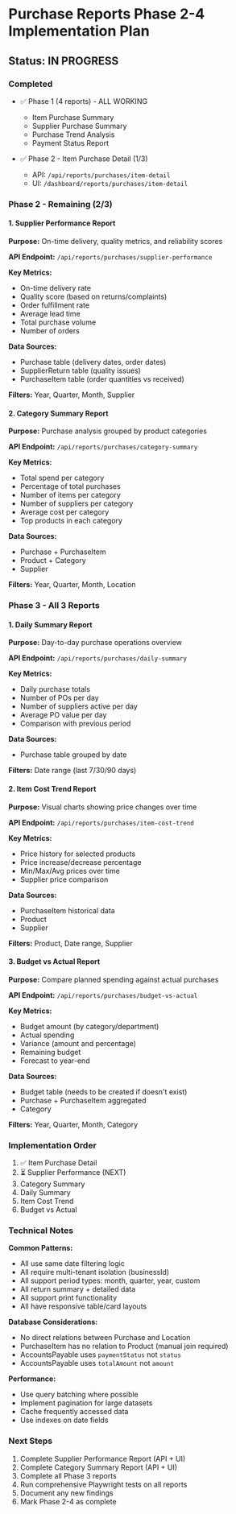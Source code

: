 # Purchase Reports Phase 2-4 Implementation Plan

## Status: IN PROGRESS

### Completed
- ✅ Phase 1 (4 reports) - ALL WORKING
  - Item Purchase Summary
  - Supplier Purchase Summary
  - Purchase Trend Analysis
  - Payment Status Report

- ✅ Phase 2 - Item Purchase Detail (1/3)
  - API: `/api/reports/purchases/item-detail`
  - UI: `/dashboard/reports/purchases/item-detail`

### Phase 2 - Remaining (2/3)

#### 1. Supplier Performance Report
**Purpose:** On-time delivery, quality metrics, and reliability scores

**API Endpoint:** `/api/reports/purchases/supplier-performance`

**Key Metrics:**
- On-time delivery rate
- Quality score (based on returns/complaints)
- Order fulfillment rate
- Average lead time
- Total purchase volume
- Number of orders

**Data Sources:**
- Purchase table (delivery dates, order dates)
- SupplierReturn table (quality issues)
- PurchaseItem table (order quantities vs received)

**Filters:** Year, Quarter, Month, Supplier

#### 2. Category Summary Report
**Purpose:** Purchase analysis grouped by product categories

**API Endpoint:** `/api/reports/purchases/category-summary`

**Key Metrics:**
- Total spend per category
- Percentage of total purchases
- Number of items per category
- Number of suppliers per category
- Average cost per category
- Top products in each category

**Data Sources:**
- Purchase + PurchaseItem
- Product + Category
- Supplier

**Filters:** Year, Quarter, Month, Location

### Phase 3 - All 3 Reports

#### 1. Daily Summary Report
**Purpose:** Day-to-day purchase operations overview

**API Endpoint:** `/api/reports/purchases/daily-summary`

**Key Metrics:**
- Daily purchase totals
- Number of POs per day
- Number of suppliers active per day
- Average PO value per day
- Comparison with previous period

**Data Sources:**
- Purchase table grouped by date

**Filters:** Date range (last 7/30/90 days)

#### 2. Item Cost Trend Report
**Purpose:** Visual charts showing price changes over time

**API Endpoint:** `/api/reports/purchases/item-cost-trend`

**Key Metrics:**
- Price history for selected products
- Price increase/decrease percentage
- Min/Max/Avg prices over time
- Supplier price comparison

**Data Sources:**
- PurchaseItem historical data
- Product
- Supplier

**Filters:** Product, Date range, Supplier

#### 3. Budget vs Actual Report
**Purpose:** Compare planned spending against actual purchases

**API Endpoint:** `/api/reports/purchases/budget-vs-actual`

**Key Metrics:**
- Budget amount (by category/department)
- Actual spending
- Variance (amount and percentage)
- Remaining budget
- Forecast to year-end

**Data Sources:**
- Budget table (needs to be created if doesn't exist)
- Purchase + PurchaseItem aggregated
- Category

**Filters:** Year, Quarter, Month, Category

### Implementation Order

1. ✅ Item Purchase Detail
2. ⏳ Supplier Performance (NEXT)
3. Category Summary
4. Daily Summary
5. Item Cost Trend
6. Budget vs Actual

### Technical Notes

**Common Patterns:**
- All use same date filtering logic
- All require multi-tenant isolation (businessId)
- All support period types: month, quarter, year, custom
- All return summary + detailed data
- All support print functionality
- All have responsive table/card layouts

**Database Considerations:**
- No direct relations between Purchase and Location
- PurchaseItem has no relation to Product (manual join required)
- AccountsPayable uses `paymentStatus` not `status`
- AccountsPayable uses `totalAmount` not `amount`

**Performance:**
- Use query batching where possible
- Implement pagination for large datasets
- Cache frequently accessed data
- Use indexes on date fields

### Next Steps

1. Complete Supplier Performance Report (API + UI)
2. Complete Category Summary Report (API + UI)
3. Complete all Phase 3 reports
4. Run comprehensive Playwright tests on all reports
5. Document any new findings
6. Mark Phase 2-4 as complete
